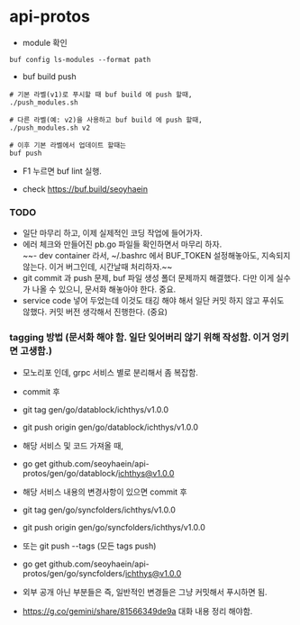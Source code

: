 # api-protos
- module 확인

```
buf config ls-modules --format path
```

- buf build push

```
# 기본 라벨(v1)로 푸시할 때 buf build 에 push 할때,
./push_modules.sh

# 다른 라벨(예: v2)을 사용하고 buf build 에 push 할때,
./push_modules.sh v2

# 이후 기본 라벨에서 업데이트 할때는 
buf push

```
- F1 누르면 buf lint 실행.

- check https://buf.build/seoyhaein

### TODO
- 일단 마무리 하고, 이제 실제적인 코딩 작업에 들어가자.  
- 에러 체크와 만들어진 pb.go 파일들 확인하면서 마무리 하자.  
~~- dev container 라서, ~/.bashrc 에서 BUF_TOKEN 설정해놓아도, 지속되지 않는다. 이거 버그인데, 시간날때 처리하자.~~    
- git commit 과 push 문제, buf 파일 생성 폴더 문제까지 해결했다. 다만 이게 실수가 나올 수 있으니, 문서화 해놓아야 한다. 중요.  
- service code 넣어 두었는데 이것도 태깅 해야 해서 일단 커밋 하지 않고 푸쉬도 않했다. 커밋 버전 생각해서 진행한다.  (중요)

### tagging 방법 (문서화 해야 함. 일단 잊어버리 않기 위해 작성함. 이거 엉키면 고생함.)
- 모노리포 인데, grpc 서비스 별로 분리해서 좀 복잡함.  
- commit 후  
- git tag gen/go/datablock/ichthys/v1.0.0  
- git push origin gen/go/datablock/ichthys/v1.0.0  
- 해당 서비스 및 코드 가져올 때,   
- go get github.com/seoyhaein/api-protos/gen/go/datablock/ichthys@v1.0.0  
 
- 해당 서비스 내용의 변경사항이 있으면 commit 후  
- git tag gen/go/syncfolders/ichthys/v1.0.0  
- git push origin gen/go/syncfolders/ichthys/v1.0.0  
- 또는 git push --tags (모든 tags push)  
- go get github.com/seoyhaein/api-protos/gen/go/syncfolders/ichthys@v1.0.0  

- 외부 공개 아닌 부분들은 즉, 일반적인 변경들은 그냥 커밋해서 푸시하면 됨.  
- https://g.co/gemini/share/81566349de9a 대화 내용 정리 해야함.  